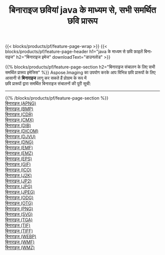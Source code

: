 ﻿---
title: बिनाराइज छवियां java के माध्यम से, सभी समर्थित छवि प्रारूप 
weight: 3920
url: /hi/java/binarize 
lang: hi
langdirlevel: 2
locales: zh-hans,ja,it,ru,de,es,fr,nl,id,lt,pl,pt,vi,tr,ko,zh-hant,ar,hi,th,sv,cs,uk,he
description: Aspose.Imaging का उपयोग करके आप java के माध्यम से आसानी से बिनाराइज चित्र बना सकते हैं
---

{{< blocks/products/pf/feature-page-wrap >}}
{{< blocks/products/pf/feature-page-header h1="java के माध्यम से छवि फ़ाइलें बिनाराइज" h2="बिनाराइज इमेज" downloadText="डाउनलोड" >}}


{{% blocks/products/pf/feature-page-section  h2="बिनाराइज संचालन के लिए सभी समर्थित प्रारूप इमेजिस" %}}
Aspose.Imaging का उपयोग करके आप विभिन्न छवि प्रारूपों के लिए आसानी से **बिनाराइज** लागू कर सकते हैं प्रोग्राम के रूप में
<br/>
छवि प्रारूपों द्वारा समर्थित बिनाराइज संचालनों की पूरी सूची:
<hr/>
{{% /blocks/products/pf/feature-page-section %}}
<div class="container-fluid productfamilypage bg-gray">
    <div class="convertypes bg-gray agp-content section">
        <div class="container">
		<div class="row other-converters">
		    <div class='col-md-2 other-converter remove-lp remove-rp'><a href="/imaging/hi/java/binarize/apng" >बिनाराइज (APNG)</a></div><div class='col-md-2 other-converter remove-lp remove-rp'><a href="/imaging/hi/java/binarize/bmp" >बिनाराइज (BMP)</a></div><div class='col-md-2 other-converter remove-lp remove-rp'><a href="/imaging/hi/java/binarize/cdr" >बिनाराइज (CDR)</a></div><div class='col-md-2 other-converter remove-lp remove-rp'><a href="/imaging/hi/java/binarize/cmx" >बिनाराइज (CMX)</a></div><div class='col-md-2 other-converter remove-lp remove-rp'><a href="/imaging/hi/java/binarize/dib" >बिनाराइज (DIB)</a></div><div class='col-md-2 other-converter remove-lp remove-rp'><a href="/imaging/hi/java/binarize/dicom" >बिनाराइज (DICOM)</a></div><div class='col-md-2 other-converter remove-lp remove-rp'><a href="/imaging/hi/java/binarize/djvu" >बिनाराइज (DJVU)</a></div><div class='col-md-2 other-converter remove-lp remove-rp'><a href="/imaging/hi/java/binarize/dng" >बिनाराइज (DNG)</a></div><div class='col-md-2 other-converter remove-lp remove-rp'><a href="/imaging/hi/java/binarize/emf" >बिनाराइज (EMF)</a></div><div class='col-md-2 other-converter remove-lp remove-rp'><a href="/imaging/hi/java/binarize/emz" >बिनाराइज (EMZ)</a></div><div class='col-md-2 other-converter remove-lp remove-rp'><a href="/imaging/hi/java/binarize/eps" >बिनाराइज (EPS)</a></div><div class='col-md-2 other-converter remove-lp remove-rp'><a href="/imaging/hi/java/binarize/gif" >बिनाराइज (GIF)</a></div><div class='col-md-2 other-converter remove-lp remove-rp'><a href="/imaging/hi/java/binarize/ico" >बिनाराइज (ICO)</a></div><div class='col-md-2 other-converter remove-lp remove-rp'><a href="/imaging/hi/java/binarize/j2k" >बिनाराइज (J2K)</a></div><div class='col-md-2 other-converter remove-lp remove-rp'><a href="/imaging/hi/java/binarize/jp2" >बिनाराइज (JP2)</a></div><div class='col-md-2 other-converter remove-lp remove-rp'><a href="/imaging/hi/java/binarize/jpg" >बिनाराइज (JPG)</a></div><div class='col-md-2 other-converter remove-lp remove-rp'><a href="/imaging/hi/java/binarize/jpeg" >बिनाराइज (JPEG)</a></div><div class='col-md-2 other-converter remove-lp remove-rp'><a href="/imaging/hi/java/binarize/odg" >बिनाराइज (ODG)</a></div><div class='col-md-2 other-converter remove-lp remove-rp'><a href="/imaging/hi/java/binarize/otg" >बिनाराइज (OTG)</a></div><div class='col-md-2 other-converter remove-lp remove-rp'><a href="/imaging/hi/java/binarize/png" >बिनाराइज (PNG)</a></div><div class='col-md-2 other-converter remove-lp remove-rp'><a href="/imaging/hi/java/binarize/svg" >बिनाराइज (SVG)</a></div><div class='col-md-2 other-converter remove-lp remove-rp'><a href="/imaging/hi/java/binarize/tga" >बिनाराइज (TGA)</a></div><div class='col-md-2 other-converter remove-lp remove-rp'><a href="/imaging/hi/java/binarize/tif" >बिनाराइज (TIF)</a></div><div class='col-md-2 other-converter remove-lp remove-rp'><a href="/imaging/hi/java/binarize/tiff" >बिनाराइज (TIFF)</a></div><div class='col-md-2 other-converter remove-lp remove-rp'><a href="/imaging/hi/java/binarize/webp" >बिनाराइज (WEBP)</a></div><div class='col-md-2 other-converter remove-lp remove-rp'><a href="/imaging/hi/java/binarize/wmf" >बिनाराइज (WMF)</a></div><div class='col-md-2 other-converter remove-lp remove-rp'><a href="/imaging/hi/java/binarize/wmz" >बिनाराइज (WMZ)</a></div>
                </div>
        </div>
    </div>
</div>
<br/>


